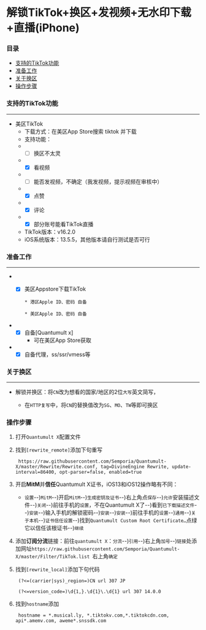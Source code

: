 # 解锁TikTok+换区+发视频+无水印下载+直播(iPhone)

### 目录

* [支持的TikTok功能](#支持的TikTok功能)
* [准备工作](#准备工作)
* [关于换区](#关于换区)
* [操作步骤](#操作步骤)

### 支持的TikTok功能

***
* 美区TikTok
    * 下载方式：在美区App Store搜索 tiktok 并下载
    * 支持功能：
    * - [ ] 换区不太灵
    * - [x] 看视频
    * - [ ] 能否发视频，不确定（我发视频，提示视频在审核中）
    * - [x] 点赞
    * - [x] 评论
    * - [x] 部分账号能看TikTok直播
    * TikTok版本：v16.2.0
    * iOS系统版本：13.5.5，其他版本请自行测试是否可行

### 准备工作

***

* - [x] 美区Appstore下载TikTok

        * 港区Apple ID、密码 自备
           
        * 美区Apple ID、密码 自备
            

* - [x] 自备[Quantumult x]
    * 可在美区App Store获取
* - [x] 自备代理，ss/ssr/vmess等

### 关于换区

***

* 解锁并换区：将`CN`改为想看的国家/地区的2位`大写`英文简写，

    * 在`HTTP复写`中，将`CN`的替换值改为`SG`、`MO`、`TW`等即可换区


### 操作步骤



1. 打开`Quantumult X`配置文件  


2. 找到`[rewrite_remote]`添加下句重写


        https://raw.githubusercontent.com/Semporia/Quantumult-X/master/Rewrite/Rewrite.conf, tag=DivineEngine Rewrite, update-interval=86400, opt-parser=false, enabled=true



3. 开启**MitM**并**信任**Quantumult X证书，iOS13和iOS12操作略有不同：
    * `设置`--)`MitM`--)开启`MitM`--)`生成密钥及证书`--)右上角点`保存`--)`允许`安装描述文件--)`关闭`--)前往手机的`设置`，不在Quantumult X了--)看到`已下载描述文件`--)`安装`--)输入手机的解锁密码--)`安装`--)`安装`--)前往手机的`设置`--)`通用`--)`关于本机`--)`证书信任设置`--)找到`Quantumult Custom Root Certificate…`点绿它以信任该根证书--)`继续`  


4. 添加**订阅分流**链接：前往`quantumult X`：`分流`--)`引用`--)右上角`加号`--)`链接`处添加网址`https://raw.githubusercontent.com/Semporia/Quantumult-X/master/Filter/TikTok.list `右上角`确定`


5. 找到`[rewrite_local]`添加下句代码

        (?<=(carrier|sys)_region=)CN url 307 JP
           
        (?<=version_code=)\d{1,}.\d{1}\.\d{1} url 307 14.0.0


7. 找到`hostname`添加

           
        hostname = *.musical.ly, *.tiktokv.com,*.tiktokcdn.com, api*.amemv.com, aweme*.snssdk.com 
   

